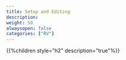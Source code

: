```yaml
---
title: Setup and Editing
description: 
weight: 50
alwaysopen: false
categories: ["RV"]
---
```


{{%children style="h2" description="true"%}}
